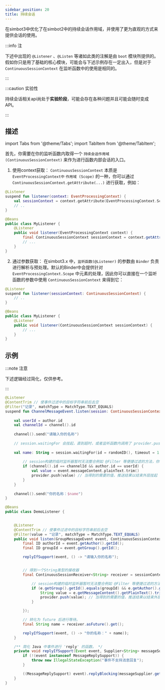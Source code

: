 ```yaml
---
sidebar_position: 20
title: 持续会话
---
```


在simbot3中优化了在simbot2中的持续会话作用域，并使用了更为直观的方式来提供会话的使用。


:::info 注

下述中出现的 `@Listener` 、`@Listen` 等诸如此类的注解是由 `boot` 模块所提供的。假如你只是用了基础的核心模块，可能会与下述示例存在一定出入，但是对于 `ContinuousSessionContext` 在监听函数中的使用是相同的。

:::

:::caution 实验性

持续会话相关api尚处于**实验阶段**，可能会存在各种问题并且可能会随时变成API。

:::


## 描述

import Tabs from '@theme/Tabs';
import TabItem from '@theme/TabItem';

首先，你需要在你的监听函数内取得一个 `持续会话作用域 (ContinuousSessionContext)` 来作为进行函数内部会话的入口。
1. 使用context获取：
   `ContinuousSessionContext` 本质是 `EventProcessingContext中` `作用域 (Scope)` 的一种，你可以通过 `ContinuousSessionContext.getAttribute(...)` 进行获取，例如：

<Tabs groupId="code">
<TabItem value="Kotlin" default>

```kotlin
@Listener
suspend fun listener(context: EventProcessingContext) {
    val sessionContext = context.getAttribute(EventProcessingContext.Scope.ContinuousSession)
    // ..
}
```

</TabItem>
<TabItem value="Java">

```java
@Beans
public class MyListener {
    @Listener
    public void listener(EventProcessingContext context) {
        final ContinuousSessionContext sessionContext = context.getAttribute(EventProcessingContext.Scope.ContinuousSession);
        // ...
    }
}
```

</TabItem>
</Tabs>

2. 通过参数获取：
   在simbot3.x 中，`监听函数(@Listener)` 的参数由 `Binder` 负责进行解析与预处理。默认的Binder中会提供针对 `EventProcessingContext.Scope` 中元素的处理，因此你可以直接在一个监听函数的参数中使用 `ContinuousSessionContext` 来得到它：


<Tabs groupId="code">
<TabItem value="Kotlin" default>

```kotlin
@Listener
suspend fun listener(sessionContext: ContinuousSessionContext) {
    // ..
}
```

</TabItem>
<TabItem value="Java">

```java
@Beans
public class MyListener {
    @Listener
    public void listener(ContinuousSessionContext sessionContext) {
        // ...
    }
}
```

</TabItem>
</Tabs>


## 示例
:::note 注意

下述逻辑经过简化，仅供参考。

:::


<Tabs groupId="code">
<TabItem value="Kotlin" default>

```kotlin
@Listener
@ContentTrim // 使事件过滤中的目标字符串前后去空
@Filter("记录", matchType = MatchType.TEXT_EQUALS)
suspend fun ChannelMessageEvent.listen(session: ContinuousSessionContext): EventResult {
    
    val userId = author.id
    val channelId = channel().id
    
    channel().send("请输入你的名称")
    
    // session.waitingFor 会挂起，直到超时，或者监听函数内调用了 provider.push / provider.pushException
    
    val name: String = session.waitingFor(id = randomID(), timeout = 1.minutes) { event: ChannelMessageEvent, context, provider ->
        
        // session构建的临时监听器暂时无法整合例如 @Filter 等便捷过滤的方法，你需要手动匹配事件是否是你所需要的
        if (channel().id == channelId && author.id == userId) {
            val value = event.messageContent.plainText.trim()
            provider.push(value) // 当得到的需要的值，推送结果以结束外层挂起
        }
    }
    
    channel().send("你的名称：$name")
}
```

</TabItem>
<TabItem value="Java">

```java
@Beans
public class DemoListener {

    
    @Listener
    @ContentTrim // 使事件过滤中的目标字符串前后去空
    @Filter(value = "记录", matchType = MatchType.TEXT_EQUALS)
    public void listen(GroupMessageEvent event, ContinuousSessionContext sessionContext) throws ExecutionException, InterruptedException {
        final ID authorId = event.getAuthor().getId();
        final ID groupId = event.getGroup().getId();

        replyIfSupport(event, () -> "请输入你的名称");


        // 得到一个String类型的接收器
        final ContinuousSessionReceiver<String> receiver = sessionContext.waiting(GroupMessageEvent.Key, (e, context, provider) -> {

            // session构建的临时监听器暂时无法整合例如 @Filter 等便捷过滤的方法，你需要手动匹配事件是否是你所需要的
            if (e.getGroup().getId().equals(groupId) && e.getAuthor().getId().equals(authorId)) {
                String value = e.getMessageContent().getPlainText().trim();
                provider.push(value); // 当得到的需要的值，推送结果以结束外层future的等待
            }

        });

        // 转化为 future 后进行等待。
        final String name = receiver.asFuture().get();

        replyIfSupport(event, () -> "你的名称：" + name));
    }

    /** 简化 Java 中事件进行 'reply' 的函数。 */
    private void replyIfSupport(Event event, Supplier<String> messageSupplier) {
        if (!(event instanceof MessageReplySupport)) {
            throw new IllegalStateException("事件不支持消息回复");
        }

        ((MessageReplySupport) event).replyBlocking(messageSupplier.get());
    }
}

```

</TabItem>
</Tabs>